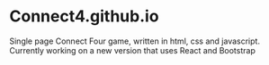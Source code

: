 # Connect4.github.io

Single page Connect Four game, written in html, css and javascript. 
Currently working on a new version that uses React and Bootstrap
